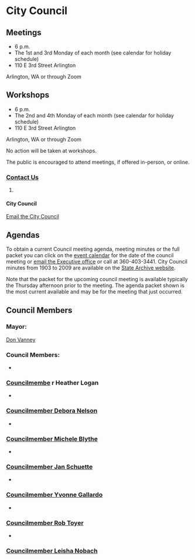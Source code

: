  

# City Council

## Meetings

 * 6 p.m.
 * The 1st and 3rd Monday of each month (see calendar for holiday schedule)
 * 110 E 3rd Street Arlington  

Arlington, WA or through Zoom

## Workshops

 * 6 p.m.
 * The 2nd and 4th Monday of each month  (see calendar for holiday schedule)  
 * 110 E 3rd Street Arlington  

Arlington, WA  or through Zoom

No action will be taken at workshops.

The public is encouraged to attend meetings, if offered in-person, or online.

###  [Contact Us](/Directory.aspx) 

 1.    

#### City Council   

  [Email the City Council](mailto:coa_council@arlingtonwa.gov)     

## Agendas

To obtain a current Council meeting agenda, meeting minutes or the full packet you can click on the [event calendar](/calendar.aspx?CID=22) for the date of the council meeting or [email the Executive office](mailto:executive@arlingtonwa.gov) or call at 360-403-3441. City Council minutes from 1903 to 2009 are available on the [State Archive website](http://www.digitalarchives.wa.gov/Collections/TitleInfo/1202).

Note that the packet for the upcoming council meeting is available typically the Thursday afternoon prior to the meeting. The agenda packet shown is the most current available and may be for the meeting that just occurred.

## Council Members

### Mayor:

 [Don Vanney](https://www.arlingtonwa.gov/415/Don-Vanney) 

### 

### Council Members:

 *   

###  [](https://www.arlingtonwa.gov/414/Heather-Logan)  [Councilmembe](https://www.arlingtonwa.gov/414/Jesica-Stickles) r Heather Logan  

 *   

###  [Councilmember Debora Nelson](https://www.arlingtonwa.gov/416/Debora-Nelson)   

 *   

###  [Councilmember Michele Blythe](https://www.arlingtonwa.gov/417/Michele-Blythe)   

 *   

###  [Councilmember Jan Schuette](https://www.arlingtonwa.gov/421/Jan-Schuette)   

 *   

###  [Councilmember Yvonne Gallardo](https://arlingtonwa.gov/420/Yvonne-Gallardo-Van-Ornam)   

 *   

###  [Councilmember Rob Toyer](https://www.arlingtonwa.gov/412/Rob-Toyer)   

 *   

###  [Councilmember Leisha Nobach](https://www.arlingtonwa.gov/829/Leisha-Nobach)   

 